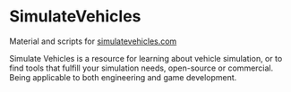 # SimulateVehicles
Material and scripts for [simulatevehicles.com](simulatevehicles.com)

Simulate Vehicles is a resource for learning about vehicle simulation, or to find tools that fulfill your simulation needs, open-source or commercial. Being applicable to both engineering and game development.
